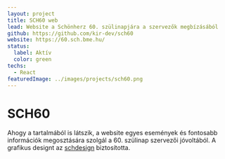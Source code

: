 ```yaml
---
layout: project
title: SCH60 web
lead: Website a Schönherz 60. szülinapjára a szervezők megbízásából
github: https://github.com/kir-dev/sch60
website: https://60.sch.bme.hu/
status:
  label: Aktív
  color: green
techs:
  - React
featuredImage: ../images/projects/sch60.png
---
```


<style>
.caption {
  font-style: italic;
  text-align: center;
  margin: -0.5rem 0 2rem 0;
}
</style>

# SCH60

Ahogy a tartalmából is látszik, a website egyes események és fontosabb információk megosztására szolgál a 60. szülinap szervezői jóvoltából. A grafikus designt az [schdesign](https://schdesign.hu/) biztosította.
